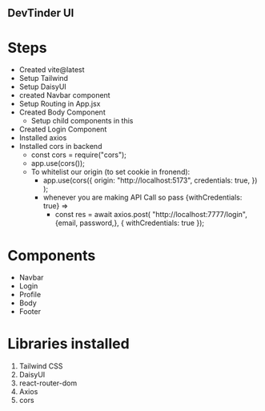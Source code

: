 ## DevTinder UI

# Steps

- Created vite@latest
- Setup Tailwind
- Setup DaisyUI
- created Navbar component
- Setup Routing in App.jsx
- Created Body Component
  - Setup child components in this
- Created Login Component
- Installed axios
- Installed cors in backend
  - const cors = require("cors");
  - app.use(cors());
  - To whitelist our origin (to set cookie in fronend):
    - app.use(cors({
      origin: "http://localhost:5173",
      credentials: true,
      })
      );
    - whenever you are making API Call so pass {withCredentials: true} =>
      - const res = await axios.post(
        "http://localhost:7777/login",{email, password,}, { withCredentials: true });

# Components

- Navbar
- Login
- Profile
- Body
- Footer

# Libraries installed

1. Tailwind CSS
2. DaisyUI
3. react-router-dom
4. Axios
5. cors
